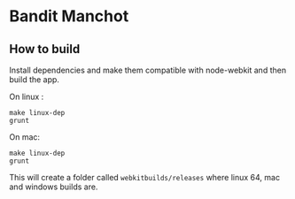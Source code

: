 # Bandit Manchot

## How to build

Install dependencies and make them compatible with node-webkit and then build the app.

On linux :

```
make linux-dep
grunt
```

On mac:

```
make linux-dep
grunt
```

This will create a folder called `webkitbuilds/releases` where linux 64, mac and windows builds are.
